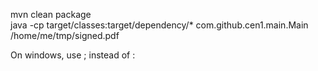 mvn clean package  
java -cp target/classes:target/dependency/* com.github.cen1.main.Main /home/me/tmp/signed.pdf
  
  
On windows, use ; instead of :
